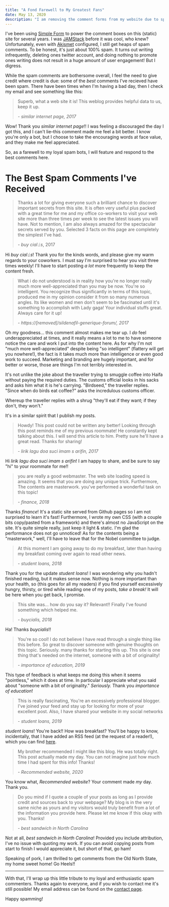 ```yaml
---
title: "A Fond Farewell to My Greatest Fans"
date: May 13, 2020
description: "I am removing the comment forms from my website due to spam. But are spam comments all bad? Not necessarily! Some of my best comments have been spam."
---
```


I've been using [Simple Form](https://getsimpleform.com/) to power the comment boxes on this (static) site for several years. I was [JAMStack](https://jamstack.org/) before it was cool, who knew? Unfortunately, even with [Akismet](https://akismet.com/) configured, I still get heaps of spam comments. To be honest, it's just about 100% spam. It turns out writing infrequently, deleting ones twitter account, and doing nothing to promote ones writing does not result in a huge amount of user engagement! But I digress.

While the spam comments are bothersome overall, I feel the need to give credit where credit is due: some of the _best_ comments I've recieved have been spam. There have been times when I'm having a bad day, then I check my email and see something like this:

> Superb, what a web site it is! This weblog provides helpful data to us, keep it up.
> 
> _- similar internet page, 2017_

Wow! Thank you _similar internet page_!! I was feeling a discouraged the day I got this, and I can't lie–this comment made me feel a bit better. I know you're only a bot, but I choose to take the encouraging words at face value, and they make me feel appreciated.

So, as a farewell to my loyal spam bots, I will feature and respond to the best comments here.

# The Best Spam Comments I've Received

> Thanks a lot for giving everyone such a brilliant chance to discover important secrets from this site. It is often very useful plus packed with a great time for me and my office co-workers to visit your web site more than three times per week to see the latest issues you will have. Not to mention, I am also always amazed for the spectacular secrets served by you. Selected 3 facts on this page are completely the simplest I've had.
> 
> _- buy cial𝚒s_, 2017

Hi _buy cial𝚒s_! Thank you for the kinds words, and please give my warm regards to your coworkers. I must say I'm surprised to hear you visit three times weekly! I'll have to start posting _a lot_ more frequently to keep the content fresh.

> What i do not understood is in reality how you're no longer really much more well-appreciated than you may be now. You're so intelligent. You recognize thus significantly in terms of this topic, produced me in my opinion consider it from so many numerous angles. Its like women and men don't seem to be fascinated until it's something to accomplish with Lady gaga! Your individual stuffs great. Always care for it up!
>
> _- https://[removed]/sildenafil-generique-forum/, 2017_

Oh my goodness... this comment almost makes me tear up. I *do* feel underappreciated at times, and it really means a lot to me to have someone notice the care and work I put into the content here. As for why I'm not "much more well-appreciated" despite being "so intelligent" (flattery will get you nowhere!), the fact is it takes much more than intelligence or even good work to succeed. Marketing and branding are hugely important, and for better or worse, those are things I'm not terribly interested in.

It's not unlike the joke about the traveller trying to smuggle coffee into Haifa without paying the required duties. The customs official looks in his sacks and asks him what it is he's carrying. "Birdseed," the traveller replies. "Since when do birds eat coffee?" asks the incredulous customs officer.

Whereup the traveller replies with a shrug "they'll eat if they want; if they don't, they won't."

It's in a similar spirit that I publish my posts.

> Howdy! This post could not be written any better! Looking through this post reminds me of my previous roommate! He constantly kept talking about this. I will send this article to him. Pretty sure he'll have a great read. Thanks for sharing!
> 
> _- lirik lagu doa suci imam s arifin, 2017_

Hi _lirik lagu doa suci imam s arifin_! I am happy to share, and be sure to say "hi" to your roommate for me!!

> you are really a good webmaster. The web site loading speed is amazing. It seems that you are doing any unique trick. Furthermore, The contents are masterwork. you've performed a wonderful task on this topic! 
> 
> _- finance, 2018_

Thanks _finance_! It's a static site served from Github pages so I am not surprised to learn it's fast! Furthermore, I wrote my own CSS (with a couple bits copy/pasted from a framework) and there's almost no JavaScript on the site. It's quite simple really, just keep it light & static. I'm glad the performance does not go unnoticed! As for the contents being a "masterwork," well, I'll have to leave that for the Nobel committee to judge.

> At this moment I am going away to do my breakfast, later than having my breakfast coming over again to read other news.
> 
> _- student loans, 2018_

Thank you for the update _student loans_! I was wondering why you hadn't finished reading, but it makes sense now. Nothing is more important than your health, so (this goes for all my readers) if you find yourself excessively hungry, thirsty, or tired while reading one of my posts, _take a break!_ It will be here when you get back, I promise.

> This site was... how do you say it? Relevant!! Finally I've found something which helped me.
> 
> _- buycialis, 2018_

Ha! Thanks _buycialis_!!

> You're so cool! I do not believe I have read through a single thing like this before. So great to discover someone with genuine thoughts on this topic. Seriously. many thanks for starting this up. This site is one thing that's needed on the internet, someone with a bit of originality!
> 
> _- importance of education, 2019_

This type of feedback is what keeps me doing this when it seems "pointless," which it does at time. In particular I appreciate what you said about "someone with a bit of originality." _Seriously._ Thank you _importance of education_!

> This is really fascinating, You're an excessively professional blogger. I've joined your feed and stay up for looking for more of your excellent post. Also, I have shared your website in my social networks
> 
> _- student loans, 2019_

_student loans_! You're back!! How was breakfast? You'll be happy to know, incidentally, that I have added an RSS feed (at the request of a reader!), which you can find [here](/rss.xml).

> My brother recommended I might like this blog. He was totally right. This post actually made my day. You can not imagine just how much time I had spent for this info! Thanks!
> 
> _- Recommended website, 2020_

You know what, _Recommended website_? Your comment made _my_ day. Thank you.

> Do you mind if I quote a couple of your posts as long as I provide credit and sources back to your webpage? My blog is in the very same niche as yours and my visitors would truly benefit from a lot of the information you provide here. Please let me know if this okay with you. Thanks!
> 
> _- best sandwich in North Carolina_

Not at all, _best sandwich in North Carolina_! Provided you include attribution, I've no issue with quoting my work. If you can avoid copying posts from start to finish I would appreciate it, but short of that, go ham!

Speaking of pork, I am thrilled to get comments from the Old North State, my home sweet home! Go Heels!!

<hr />

With that, I'll wrap up this little tribute to my loyal and enthusiastic spam commenters. Thanks again to everyone, and if you wish to contact me it's still possible! My email address can be found on the [contact page](/contact).

Happy spamming!